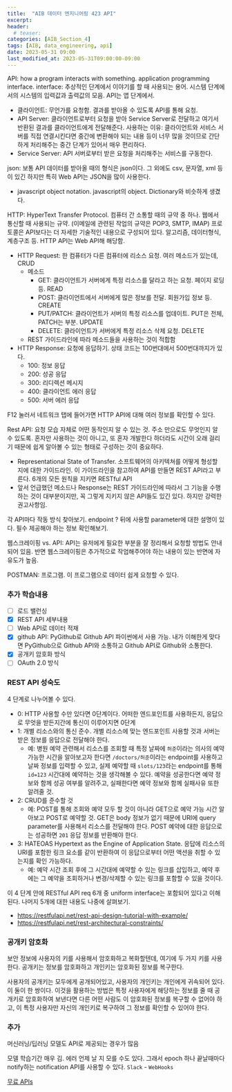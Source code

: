 ```yaml
---
title:  "AIB 데이터 엔지니어링 423 API"
excerpt:
header:
  # teaser:
categories: [AIB_Section_4]
tags: [AIB, data_engineering, api]
date: 2023-05-31 09:00
last_modified_at: 2023-05-31T09:00:00-09:00
---
```


API: how a program interacts with something. application programming interface. interface: 추상적인 단계에서 이야기를 할 때 사용되는 용어. 시스템 단계에서의 시스템의 입력값과 출력값의 모음. API는 앱 단계에서.
- 클라이언트: 무언가를 요청함. 결과를 받아올 수 있도록 API를 통해 요청.
- API Server: 클라이언트로부터 요청을 받아 Service Server로 전달하고 여기서 반환된 결과를 클라이언트에게 전달해준다. 사용하는 이유: 클라이언트와 서비스 서버를 직접 연결시킨다면 중간에 변환해야 되는 내용 등이 너무 많을 것이므로 간단하게 처리해주는 중간 단계가 있어서 매우 편리하다.
- Service Server: API 서버로부터 받은 요청을 처리해주는 서비스를 구동한다.

json: 보통 API 데이터를 받아올 때의 형식은 json이다. 그 외에도 csv, 문자열, xml 등이 있긴 하지만 특히 Web API는 JSON을 많이 사용한다.
- javascript object notation. javascript의 object. Dictionary와 비슷하게 생겼다.

HTTP: HyperText Transfer Protocol. 컴퓨터 간 소통할 때의 규약 중 하나. 웹에서 통신할 때 사용되는 규약. (이메일에 관련된 작업의 규약은 POP3, SMTP, IMAP) 프로토콜은 API보다는 더 자세한 기술적인 내용으로 구성되어 있다. 알고리즘, 데이터형식, 계층구조 등. HTTP API는 Web API해 해당함.
- HTTP Request: 한 컴퓨터가 다른 컴퓨터에 리소스 요청. 여러 메소드가 있는데, CRUD
  - 메소드
    - GET: 클라이언트가 서버에게 특정 리소스를 달라고 하는 요청. 페이지 로딩 등. READ
    - POST: 클라이언트에서 서버에게 많은 정보를 전달. 회원가입 정보 등. CREATE
    - PUT/PATCH: 클라이언트가 서버의 특정 리소스를 업데이트. PUT은 전체, PATCH는 부분. UPDATE
    - DELETE: 클라이언트가 서버에게 특정 리소스 삭제 요청. DELETE
  - REST 가이드라인에 따라 메소드들을 사용하는 것이 적합함
- HTTP Response: 요청에 응답하기. 상태 코드는 100번대에서 500번대까지가 있다.
  - 100: 정보 응답
  - 200: 성공 응답
  - 300: 리디렉션 메시지
  - 400: 클라이언트 에러 응답
  - 500: 서버 에러 응답

F12 눌러서 네트워크 탭에 들어가면 HTTP API에 대해 여러 정보를 확인할 수 있다.

Rest API: 요청 모습 자체로 어떤 동작인지 알 수 있는 것. 주소 만으로도 무엇인지 알 수 있도록. 혼자만 사용하는 것이 아니고, 또 혼자 개발한다 하더라도 시간이 오래 걸리기 때문에 쉽게 알아볼 수 있는 형태로 구성하는 것이 중요하다.
- Representational State of Transfer. 소프트웨어의 아키텍쳐를 어떻게 형성할 지에 대한 가이드라인. 이 가이드라인을 참고하여 API를 만들면 REST API라고 부른다. 6개의 모든 원칙을 지키면 RESTful API
- 앞서 언급했던 메소드나 Response는 REST 가이드라인에 따라서 그 기능을 수행하는 것이 대부분이지만, 꼭 그렇게 지키지 않은 API들도 있긴 있다. 하지만 강력한 권고사항임.

각 API마다 작동 방식 찾아보기. endpoint ? 뒤에 사용할 parameter에 대한 설명이 있다. 필수 제공해야 하는 정보 확인해보기.

웹스크레이핑 vs. API: API는 유저에게 필요한 부분을 잘 정리해서 요청할 방법도 안내되어 있음. 반면 웹스크레이핑은 추가적으로 작업해주어야 하는 내용이 있는 반면에 자유도가 높음.

POSTMAN: 프로그램. 이 프로그램으로 데이터 쉽게 요청할 수 있다.

### 추가 학습내용
- [ ] 로드 밸런싱
- [x] REST API 세부내용
- [ ] Web API로 데이터 적재
- [x] github API: PyGithub로 Github API 파이썬에서 사용 가능. 내가 이해한게 맞다면 PyGithub으로 Github API와 소통하고 Github API로 Github와 소통한다.
- [x] 공개키 암호화 방식
- [ ] OAuth 2.0 방식

### REST API 성숙도
4 단계로 나누어볼 수 있다.
- 0: HTTP 사용할 수만 있다면 0단계이다. 어떠한 엔드포인트를 사용하든지, 응답으로 무엇을 받든지간에 통신이 이루어지면 0단계
- 1: 개별 리소스와의 통신 준수. 개별 리소스에 맞는 엔드포인트 사용할 것과 서버는 받은 정보를 응답으로 전달해야 한다.
  - 예: 병원 예약 관련해서 리소스를 조회할 때 특정 날짜에 `허준`이라는 의사의 예약 가능한 시간을 알아보고자 한다면 `/doctors/허준`이라는 endpoint를 사용하고 날짜 정보를 입력할 수 있고, 실제 예약할 때 `slots/123`라는 endpoint를 통해 `id=123` 시간대에 예약하는 것을 생각해볼 수 있다. 예약을 성공한다면 예약 정보와 함께 성공 여부를 알려주고, 실패한다면 예약 정보와 함께 실패사유 또한 알려줄 것.
- 2: CRUD를 준수할 것
  - 예: POST를 통해 조회와 예약 모두 할 것이 아니라 GET으로 예약 가능 시간 알아보고 POST로 예약할 것. GET은 body 정보가 없기 때문에 URI에 query parameter를 사용해서 리소스를 전달해야 한다. POST 예약에 대한 응답으로는 성공하면 `201` 응답 정보를 반환해야 한다.
- 3: HATEOAS Hypertext as the Engine of Application State. 응답에 리소스의 URI를 포함한 링크 요소를 같이 반환하여 이 응답으로부터 어떤 액션을 취할 수 있는지를 확인 가능하다.
  - 예: 예약 시간 조회 후에 그 시간대에 예약할 수 있는 링크를 삽입하고, 예약 후에는 그 예약을 조회하거나 변경/삭제할 수 있는 링크를 포함할 수 있을 것이다.

이 4 단계 안에 RESTful API req 6개 중 uniform interface는 포함되어 있다고 이해된다. 나머지 5개에 대한 내용도 나중에 살펴보기.
- https://restfulapi.net/rest-api-design-tutorial-with-example/
- https://restfulapi.net/rest-architectural-constraints/

### 공개키 암호화
보안 정보에 사용자의 키를 사용해서 암호화하고 복화할텐데, 여기에 두 가지 키를 사용한다. 공개키는 정보를 암호화하고 개인키는 암호화된 정보를 복구한다.

사용자의 공개키는 모두에게 공개되어있고, 사용자의 개인키는 개인에게 귀속되어 있다. 이 둘이 한 쌍이다. 이것을 활용하는 방법은 특정 사용자에게 해당하는 정보를 줄 때 공개키로 암호화하여 보낸다면 다른 어떤 사람도 이 암호화된 정보를 복구할 수 없어야 하고, 이 특정 사용자만 자신의 개인키로 복구하여 그 정보를 확인할 수 있어야 한다.

### 추가
머신러닝/딥러닝 모델도 API로 제공되는 경우가 많음

모델 학습기간 매우 김. 에러 언제 날 지 모를 수도 있다. 그래서 epoch 하나 끝날때마다 notify하는 notification API를 사용할 수 있다. `Slack` - `WebHooks`

[무료 APIs](https://github.com/public-apis/public-apis)